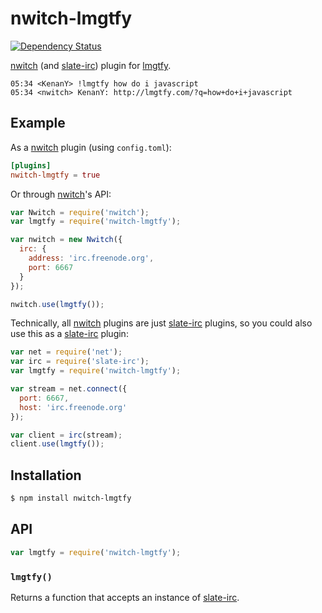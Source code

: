 # nwitch-lmgtfy

[![Dependency Status](https://gemnasium.com/nwitch/nwitch-lmgtfy.svg)](https://gemnasium.com/nwitch/nwitch-lmgtfy)

[nwitch][] (and [slate-irc][]) plugin for [lmgtfy](http://lmgtfy.com/).

``` irc
05:34 <KenanY> !lmgtfy how do i javascript
05:34 <nwitch> KenanY: http://lmgtfy.com/?q=how+do+i+javascript
```

## Example

As a [nwitch][] plugin (using `config.toml`):

``` toml
[plugins]
nwitch-lmgtfy = true
```

Or through [nwitch][]'s API:

``` javascript
var Nwitch = require('nwitch');
var lmgtfy = require('nwitch-lmgtfy');

var nwitch = new Nwitch({
  irc: {
    address: 'irc.freenode.org',
    port: 6667
  }
});

nwitch.use(lmgtfy());
```

Technically, all [nwitch][] plugins are just [slate-irc][] plugins, so you could
also use this as a [slate-irc][] plugin:

``` javascript
var net = require('net');
var irc = require('slate-irc');
var lmgtfy = require('nwitch-lmgtfy');

var stream = net.connect({
  port: 6667,
  host: 'irc.freenode.org'
});

var client = irc(stream);
client.use(lmgtfy());
```

## Installation

``` bash
$ npm install nwitch-lmgtfy
```

## API

``` javascript
var lmgtfy = require('nwitch-lmgtfy');
```

### `lmgtfy()`

Returns a function that accepts an instance of [slate-irc][].


  [nwitch]: https://github.com/KenanY/nwitch
  [slate-irc]: https://github.com/slate/slate-irc